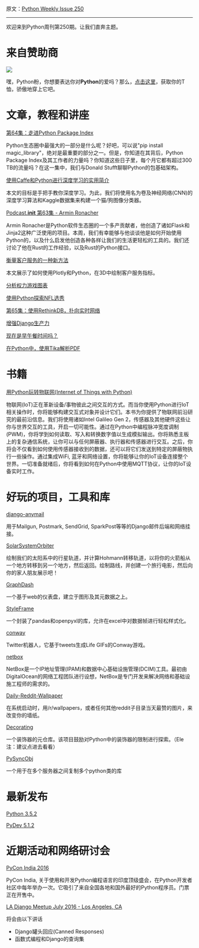 原文：[Python Weekly Issue 250](http://us2.campaign-archive1.com/?u=e2e180baf855ac797ef407fc7&id=51a269baf9&e=148158c7b4)

---

欢迎来到Python周刊第250期。让我们直奔主题。

# 来自赞助商

 
[![](https://gallery.mailchimp.com/e2e180baf855ac797ef407fc7/images/6a426b27-541e-4bd7-b621-23ccdc662301.jpg)](http://www.amazon.com/gp/product/B0185367JQ/ref=as_li_tl?ie=UTF8&amp;camp=1789&amp;creative=390957&amp;creativeASIN=B0185367JQ&amp;linkCode=as2&amp;tag=mymerch-20&amp;linkId=OLIXWD4WZ5X6FFHD)

嘿，Python粉，你想要表达你对**Python**的爱吗？那么，[点击这里](http://www.amazon.com/gp/product/B0185367JQ/ref=as_li_tl?ie=UTF8&amp;camp=1789&amp;creative=390957&amp;creativeASIN=B0185367JQ&amp;linkCode=as2&amp;tag=mymerch-20&amp;linkId=OLIXWD4WZ5X6FFHD)，获取你的T恤，骄傲地穿上它吧。


# 文章，教程和讲座

[第64集：走进Python Package Index](https://talkpython.fm/episodes/show/64/inside-the-python-package-index)

Python生态圈中最强大的一部分是什么呢？好吧，可以说"pip install magic_library"，绝对是最重要的部分之一。但是，你知道在其背后，Python Package Index及其工作者的力量吗？你知道这些日子里，每个月它都有超过300 TB的流量吗？在这一集中，我们与Donald Stufft聊聊Python的包基础架构。

[使用Caffe和Python进行深度学习的实用简介](http://adilmoujahid.com/posts/2016/06/introduction-deep-learning-python-caffe/)

本文的目标是手把手教你深度学习。为此，我们将使用名为卷及神经网络(CNN)的深度学习算法和Kaggle数据集来构建一个猫/狗图像分类器。

[Podcast.__init__ 第63集 - Armin Ronacher](http://pythonpodcast.com/armin-ronacher.html)

Armin Ronacher是Python软件生态圈的一个多产贡献者，他创造了诸如Flask和Jinja2这种广泛使用的项目。本周，我们有幸能够与他谈谈他是如何开始使用Python的，以及什么启发他创造各种各样让我们的生活更轻松的工具的。我们还讨论了他在Rust的工作经验，以及Rust的Python接口。

[衡量客户服务的一种新方法](https://blog.modeanalytics.com/measure-customer-service-with-python/)

本文展示了如何使用Plotly和Python，在3D中绘制客户服务指标。

[分析权力游戏图表](http://www.lyonwj.com/2016/06/26/graph-of-thrones-neo4j-social-network-analysis/)

[使用Python探索NFL选秀](http://savvastjortjoglou.com/nfl-draft.html)

[第65集：使用RethinkDB，扑向实时网络](https://talkpython.fm/episodes/show/65/jump-on-the-real-time-web-with-rethinkdb)

[增强Django生产力](https://medium.com/eshares-engineering/supercharging-django-productivity-at-eshares-8dbf9042825e)

[现在是早午餐时间吗？](https://medium.com/swlh/is-it-brunch-time-ffe3adf485d8)

[在Python中，使用Tika解析PDF](https://cbrownley.wordpress.com/2016/06/26/parsing-pdfs-in-python-with-tika/)


# 书籍

[用Python玩转物联网(Internet of Things with Python)](http://amzn.to/29qHLyh) 

物联网(IoT)正在革新设备/事物彼此之间交互的方式。而当你使用Python进行IoT相关操作时，你将能够构建交互式对象并设计它们。本书为你提供了物联网前沿研究的最前沿信息。我们将使用诸如Intel Galileo Gen 2，传感器及其他硬件这些让你与世界交互的工具，开启一切可能性。通过在Python中编程脉冲宽度调制(PWM)，你将学到如何读取、写入和转换数字值以生成模拟输出。你将熟悉主板上的复杂通信系统，让你可以与任何屏蔽器、执行器和传感器进行交互。之后，你将会不仅看到如何使用传感器接收到的数据，还可以将它们发送到特定的屏蔽物执行一些操作。通过集成WiFi, 蓝牙和网络设置，你将能够让你的IoT设备连接整个世界。一切准备就绪后，你将看到如何在Python中使用MQTT协议，让你的IoT设备实时工作。


# 好玩的项目，工具和库

[django-anymail](https://github.com/anymail/django-anymail)

用于Mailgun, Postmark, SendGrid, SparkPost等等的Django邮件后端和网络挂接。

[SolarSystemOrbiter](https://github.com/madoee/SolarSystemOrbiter)

绘制我们的太阳系中的行星轨道，并计算Hohmann转移轨道，以将你的火箭船从一个地方转移到另一个地方，然后返回。绘制路线，并创建一个旅行电影，然后向你的家人朋友展示吧！

[GraphDash](https://github.com/AmadeusITGroup/GraphDash)

一个基于web的仪表盘，建立于图形及其元数据之上。

[StyleFrame](https://github.com/DeepSpace2/StyleFrame)

一个封装了pandas和openpyxl的库，允许在excel中对数据帧进行轻松样式化。

[conway](https://github.com/avyfain/conway)

Twitter机器人，它基于tweets生成Life GIFs的Conway游戏。

[netbox](https://github.com/digitalocean/netbox)

NetBox是一个IP地址管理(IPAM)和数据中心基础设施管理(DCIM)工具。最初由DigitalOcean的网络工程团队进行设想，NetBox是专门开发来解决网络和基础设施工程师的需求的。

[Daily-Reddit-Wallpaper](https://github.com/ssimunic/Daily-Reddit-Wallpaper)

在系统启动时，用/r/wallpapers，或者任何其他reddit子目录当天最赞的图片，来改变你的墙纸。

[Decorating](https://github.com/ryukinix/decorating)

一个装饰器的元仓库。该项目鼓励对Python中的装饰器的限制进行探索。（Ele注：建议点进去看看）

[PySyncObj](https://github.com/bakwc/PySyncObj)

一个用于在多个服务器之间复制多个python类的库


# 最新发布

[Python 3.5.2](https://www.python.org/downloads/release/python-352/)

[PyDev 5.1.2](http://pydev.blogspot.com/2016/06/pydev-512-pytest-integration.html)


# 近期活动和网络研讨会

[PyCon India 2016](https://in.explara.com/e/pycon-india-2016)

PyCon India, 关于使用和开发Python编程语言的印度顶级盛会，在Python开发者社区中每年举办一次。它吸引了来自全国各地和国外最好的Python程序员。门票正在开售中。

[LA Django Meetup July 2016 - Los Angeles, CA](http://www.meetup.com/ladjango/events/231319811/)

将会由以下讲话

*   Django罐头回应(Canned Responses)
*   函数式编程和Django的查询集
